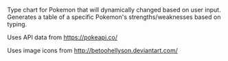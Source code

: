 Type chart for Pokemon that will dynamically changed based on user input. Generates a table of a specific Pokemon's strengths/weaknesses based on typing.

Uses API data from https://pokeapi.co/ 

Uses image icons from http://betoohellyson.deviantart.com/
